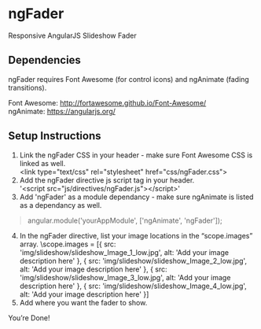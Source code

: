 # ngFader
Responsive AngularJS Slideshow Fader

## Dependencies
ngFader requires Font Awesome (for control icons) and ngAnimate (fading transitions).

Font Awesome:
http://fortawesome.github.io/Font-Awesome/ <br>
ngAnimate:
https://angularjs.org/

## Setup Instructions

1. Link the ngFader CSS in your header - make sure Font Awesome CSS is linked as well.<br>
\<link type="text/css" rel="stylesheet" href="css/ngFader.css">
2. Add the ngFader directive js script tag in your header. <br>
'<script src="js/directives/ngFader.js"\></script\>'
3. Add 'ngFader' as a module dependancy - make sure ngAnimate is listed as a dependancy as well.
>angular.module('yourAppModule', ['ngAnimate', 'ngFader']);
4. In the ngFader directive, list your image locations in the “scope.images” array.
\scope.images = [{
	          src: 'img/slideshow/slideshow_Image_1_low.jpg',
	          alt: 'Add your image description here'
	        }, {
	          src: 'img/slideshow/slideshow_Image_2_low.jpg',
	          alt: 'Add your image description here'
	        }, {
	          src: 'img/slideshow/slideshow_Image_3_low.jpg',
	          alt: 'Add your image description here'
	        }, {
	          src: 'img/slideshow/slideshow_Image_4_low.jpg',
	          alt: 'Add your image description here'
	        }]
5. Add <ng-fader class="ng-fader"></ng-fader> where you want the fader to show.

You’re Done!



